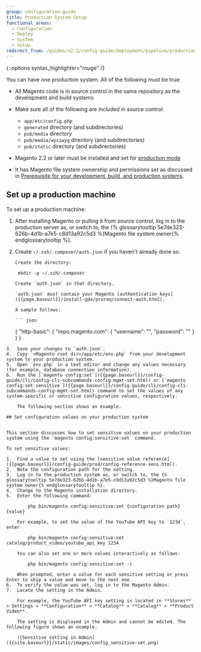 ```yaml
---
group: configuration-guide
title: Production System Setup
functional_areas:
  - Configuration
  - Deploy
  - System
  - Setup
redirect_from: /guides/v2.3/config-guide/deployment/pipeline/production-system.html
---
```


{::options syntax_highlighter="rouge" /}

You can have one production system. All of the following must be true:

* All Magento code is in source control in the same repository as the development and build systems
* Make sure all of the following are _included_ in source control:

  * `app/etc/config.php`
  * `generated` directory (and subdirectories)
  * `pub/media` directory
  * `pub/media/wysiwyg` directory (and subdirectories)
  * `pub/static` directory (and subdirectories)

* Magento 2.2 or later must be installed and set for [production mode]({{page.baseurl}}/configure/application-initialization/magento-modes.html#production-mode)
* It has Magento file system ownership and permissions set as discussed in [Prerequisite for your development, build, and production systems]({{page.baseurl}}/configure/deployment/pipeline/technical-details.html#config-deploy-prereq).

## Set up a production machine

To set up a production machine:

1. After installing Magento or pulling it from source control, log in to the production server as, or switch to, the {% glossarytooltip 5e7de323-626b-4d1b-a7e5-c8d13a92c5d3 %}Magento file system owner{% endglossarytooltip %}.
2. Create `~/.ssh/.composer/auth.json` if you haven't already done so.

   ````
   Create the directory:

   	mkdir -p ~/.ssh/.composer

   Create `auth.json` in that directory.

   `auth.json` must contain your Magento [authentication keys]({{page.baseurl}}/install-gde/prereq/connect-auth.html).

   A sample follows:

   ``` json
   ````

   {
      "http-basic": {
            "repo.magento.com": {
            "username": "<your public key>",
            "password": "<your private key>"
           }
     }
   }


```
3.	Save your changes to `auth.json`.
4.	Copy `<Magento root dir>/app/etc/env.php` from your development system to your production system.
5.	Open `env.php` in a text editor and change any values necessary (for example, database connection information).
6.	Run the [`magento config:set`]({{page.baseurl}}/config-guide/cli/config-cli-subcommands-config-mgmt-set.html) or [`magento config:set-sensitive`]({{page.baseurl}}/config-guide/cli/config-cli-subcommands-config-mgmt-set.html) command to set the values of any system-specific or sensitive configuration values, respectively.

	The following section shows an example.

## Set configuration values on your production system


This section discusses how to set sensitive values on your production system using the `magento config:sensitive:set` command.

To set sensitive values:

1.	Find a value to set using the [sensitive value reference]({{page.baseurl}}/config-guide/prod/config-reference-sens.html).
2.	Note the configuration path for the setting.
3.	Log in to the production system as, or switch to, the {% glossarytooltip 5e7de323-626b-4d1b-a7e5-c8d13a92c5d3 %}Magento file system owner{% endglossarytooltip %}.
4.	Change to the Magento installation directory.
5.	Enter the following command:

		php bin/magento config:sensitive:set {configuration path} {value}

	For example, to set the value of the YouTube API key to `1234`, enter

		php bin/magento config:sensitive:set catalog/product_video/youtube_api_key 1234

	You can also set one or more values interactively as follows:

		php bin/magento config:sensitive:set -i

	When prompted, enter a value for each sensitive setting or press Enter to skip a value and move to the next one.
6.	To verify the value was set, log in to the Magento Admin.
7.	Locate the setting in the Admin.

	For example, the YouTube API key setting is located in **Stores** > Settings > **Configuration** > **Catalog** > **Catalog** > **Product Video**.

	The setting is displayed in the Admin and cannot be edited. The following figure shows an example.

	![Sensitive setting in Admin]({{site.baseurl}}/static/images/config_sensitive-set.png)
```

